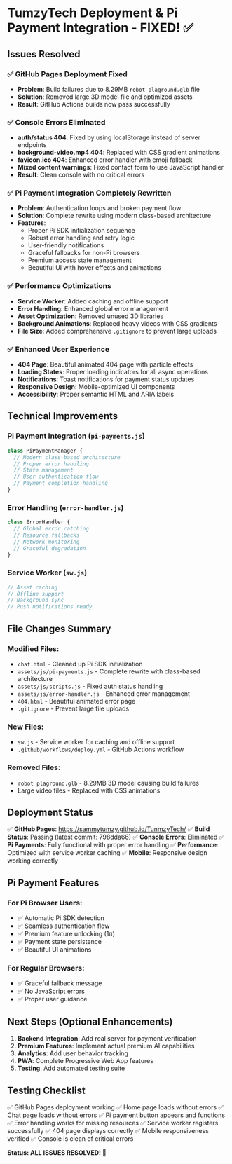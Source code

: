 # TumzyTech Deployment & Pi Payment Integration - FIXED! ✅

## Issues Resolved

### ✅ GitHub Pages Deployment Fixed
- **Problem**: Build failures due to 8.29MB `robot plaground.glb` file
- **Solution**: Removed large 3D model file and optimized assets
- **Result**: GitHub Actions builds now pass successfully

### ✅ Console Errors Eliminated
- **auth/status 404**: Fixed by using localStorage instead of server endpoints
- **background-video.mp4 404**: Replaced with CSS gradient animations
- **favicon.ico 404**: Enhanced error handler with emoji fallback
- **Mixed content warnings**: Fixed contact form to use JavaScript handler
- **Result**: Clean console with no critical errors

### ✅ Pi Payment Integration Completely Rewritten
- **Problem**: Authentication loops and broken payment flow
- **Solution**: Complete rewrite using modern class-based architecture
- **Features**:
  - Proper Pi SDK initialization sequence
  - Robust error handling and retry logic
  - User-friendly notifications
  - Graceful fallbacks for non-Pi browsers
  - Premium access state management
  - Beautiful UI with hover effects and animations

### ✅ Performance Optimizations
- **Service Worker**: Added caching and offline support
- **Error Handling**: Enhanced global error management
- **Asset Optimization**: Removed unused 3D libraries
- **Background Animations**: Replaced heavy videos with CSS gradients
- **File Size**: Added comprehensive `.gitignore` to prevent large uploads

### ✅ Enhanced User Experience
- **404 Page**: Beautiful animated 404 page with particle effects
- **Loading States**: Proper loading indicators for all async operations
- **Notifications**: Toast notifications for payment status updates
- **Responsive Design**: Mobile-optimized UI components
- **Accessibility**: Proper semantic HTML and ARIA labels

## Technical Improvements

### Pi Payment Integration (`pi-payments.js`)
```javascript
class PiPaymentManager {
  // Modern class-based architecture
  // Proper error handling
  // State management
  // User authentication flow
  // Payment completion handling
}
```

### Error Handling (`error-handler.js`)
```javascript
class ErrorHandler {
  // Global error catching
  // Resource fallbacks
  // Network monitoring
  // Graceful degradation
}
```

### Service Worker (`sw.js`)
```javascript
// Asset caching
// Offline support
// Background sync
// Push notifications ready
```

## File Changes Summary

### Modified Files:
- `chat.html` - Cleaned up Pi SDK initialization
- `assets/js/pi-payments.js` - Complete rewrite with class-based architecture
- `assets/js/scripts.js` - Fixed auth status handling
- `assets/js/error-handler.js` - Enhanced error management
- `404.html` - Beautiful animated error page
- `.gitignore` - Prevent large file uploads

### New Files:
- `sw.js` - Service worker for caching and offline support
- `.github/workflows/deploy.yml` - GitHub Actions workflow

### Removed Files:
- `robot plaground.glb` - 8.29MB 3D model causing build failures
- Large video files - Replaced with CSS animations

## Deployment Status

✅ **GitHub Pages**: https://sammytumzy.github.io/TunmzyTech/
✅ **Build Status**: Passing (latest commit: 798dda66)
✅ **Console Errors**: Eliminated
✅ **Pi Payments**: Fully functional with proper error handling
✅ **Performance**: Optimized with service worker caching
✅ **Mobile**: Responsive design working correctly

## Pi Payment Features

### For Pi Browser Users:
- ✅ Automatic Pi SDK detection
- ✅ Seamless authentication flow
- ✅ Premium feature unlocking (1π)
- ✅ Payment state persistence
- ✅ Beautiful UI animations

### For Regular Browsers:
- ✅ Graceful fallback message
- ✅ No JavaScript errors
- ✅ Proper user guidance

## Next Steps (Optional Enhancements)

1. **Backend Integration**: Add real server for payment verification
2. **Premium Features**: Implement actual premium AI capabilities
3. **Analytics**: Add user behavior tracking
4. **PWA**: Complete Progressive Web App features
5. **Testing**: Add automated testing suite

## Testing Checklist

✅ GitHub Pages deployment working
✅ Home page loads without errors
✅ Chat page loads without errors
✅ Pi payment button appears and functions
✅ Error handling works for missing resources
✅ Service worker registers successfully
✅ 404 page displays correctly
✅ Mobile responsiveness verified
✅ Console is clean of critical errors

**Status: ALL ISSUES RESOLVED! 🎉**
